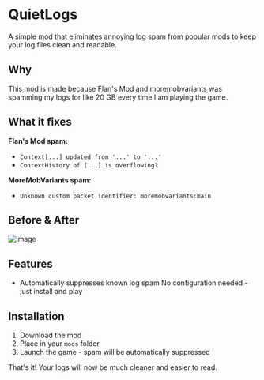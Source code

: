 # QuietLogs

A simple mod that eliminates annoying log spam from popular mods to keep your log files clean and readable.

## Why
This mod is made because Flan's Mod and moremobvariants was spamming my logs for like 20 GB every time I am playing the game.

## What it fixes

**Flan's Mod spam:**
- `Context[...] updated from '...' to '...'`
- `ContextHistory of [...] is overflowing?`

**MoreMobVariants spam:**
- `Unknown custom packet identifier: moremobvariants:main`

## Before & After

![image](https://github.com/user-attachments/assets/e0d0817b-7ebd-41a2-9495-94f0747f2827)

## Features

- Automatically suppresses known log spam
No configuration needed - just install and play

## Installation

1. Download the mod
2. Place in your `mods` folder
3. Launch the game - spam will be automatically suppressed

That's it! Your logs will now be much cleaner and easier to read.
